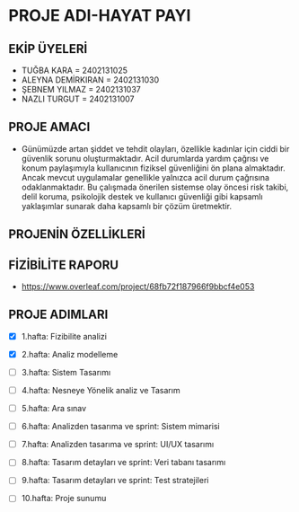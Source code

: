 # PROJE ADI-HAYAT PAYI

## EKİP ÜYELERİ
- TUĞBA KARA = 2402131025
- ALEYNA DEMİRKIRAN = 2402131030
- ŞEBNEM YILMAZ = 2402131037
- NAZLI TURGUT =  2402131007

## PROJE AMACI
- Günümüzde artan şiddet ve tehdit olayları, özellikle kadınlar için ciddi bir güvenlik sorunu oluşturmaktadır.
Acil durumlarda yardım çağrısı ve konum paylaşımıyla kullanıcının fiziksel güvenliğini ön plana almaktadır.
Ancak mevcut uygulamalar genellikle yalnızca acil durum çağrısına odaklanmaktadır. 
Bu çalışmada önerilen sistemse olay öncesi risk takibi, delil koruma, psikolojik destek ve kullanıcı güvenliği gibi kapsamlı yaklaşımlar sunarak daha kapsamlı bir çözüm üretmektir.

## PROJENİN ÖZELLİKLERİ



## FİZİBİLİTE RAPORU 
-  https://www.overleaf.com/project/68fb72f187966f9bbcf4e053

## PROJE ADIMLARI 
- [x] 1.hafta: Fizibilite analizi
- [X] 2.hafta: Analiz modelleme
- [ ] 3.hafta: Sistem Tasarımı
- [ ] 4.hafta: Nesneye Yönelik analiz ve Tasarım
- [ ] 5.hafta: Ara sınav
- [ ] 6.hafta: Analizden tasarıma ve sprint: Sistem mimarisi
- [ ] 7.hafta: Analizden tasarıma ve sprint: UI/UX tasarımı
- [ ] 8.hafta: Tasarım detayları ve sprint: Veri tabanı tasarımı 
- [ ] 9.hafta: Tasarım detayları ve sprint: Test stratejileri 
- [ ] 10.hafta: Proje sunumu


